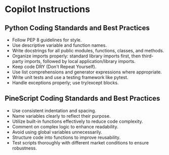 # Copilot Instructions

## Python Coding Standards and Best Practices
- Follow PEP 8 guidelines for style.
- Use descriptive variable and function names.
- Write docstrings for all public modules, functions, classes, and methods.
- Organize imports properly: standard library imports first, then third-party imports, followed by local application/library imports.
- Keep code DRY (Don't Repeat Yourself).
- Use list comprehensions and generator expressions where appropriate.
- Write unit tests and use a testing framework like pytest.
- Handle exceptions properly; use try/except blocks.

## PineScript Coding Standards and Best Practices
- Use consistent indentation and spacing.
- Name variables clearly to reflect their purpose.
- Utilize built-in functions effectively to reduce code complexity.
- Comment on complex logic to enhance readability.
- Avoid using global variables unnecessarily.
- Structure code into functions to improve reusability.
- Test scripts thoroughly with different market conditions to ensure robustness.